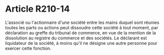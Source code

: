 # Article R210-14

L'associé ou l'actionnaire d'une société entre les mains duquel sont réunies toutes les parts ou actions peut dissoudre cette société à tout moment, par déclaration au greffe du tribunal de commerce, en vue de la mention de la dissolution au registre du commerce et des sociétés.   Le déclarant est liquidateur de la société, à moins qu'il ne désigne une autre personne pour exercer cette fonction.